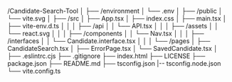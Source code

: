 /Candidate-Search-Tool
│
├── /environment
│   └── .env
│
├── /public
│   └── vite.svg
│
├── /src
│   ├── App.tsx
│   ├── index.css
│   ├── main.tsx
│   ├── vite-env.d.ts
│   │
│   ├── /api
│   │   └── API.tsx
│   │
│   ├── /assets
│   │   └── react.svg
│   │
│   ├── /components
│   │   └── Nav.tsx
│   │
│   ├── /interfaces
│   │   └── Candidate.interface.tsx
│   │
│   └── /pages
│       ├── CandidateSearch.tsx
│       ├── ErrorPage.tsx
│       └── SavedCandidate.tsx
│
├── .eslintrc.cjs
├── .gitignore
├── index.html
├── LICENSE
├── package.json
├── README.md
├── tsconfig.json
|-- tsconfig.node.json
└── vite.config.ts
